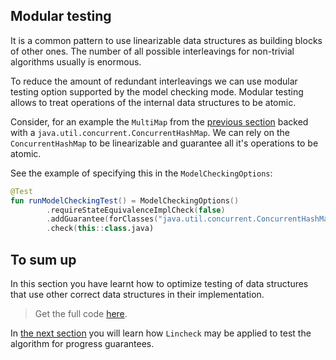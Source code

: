 ## Modular testing

It is a common pattern to use linearizable data structures as building blocks of other ones.
The number of all possible interleavings for non-trivial algorithms usually is enormous.

To reduce the amount of redundant interleavings we can use modular testing option supported by the model checking mode.
Modular testing allows to treat operations of the internal data structures to be atomic.

Consider, for an example the `MultiMap` from the [previous section](#parameter-generation.md) 
backed with a `java.util.concurrent.ConcurrentHashMap`. 
We can rely on the `ConcurrentHashMap` to be linearizable and guarantee all it's operations to be atomic.

See the example of specifying this in the `ModelCheckingOptions`:

```kotlin
@Test
fun runModelCheckingTest() = ModelCheckingOptions()
        .requireStateEquivalenceImplCheck(false)
        .addGuarantee(forClasses("java.util.concurrent.ConcurrentHashMap").allMethods().treatAsAtomic())
        .check(this::class.java)
```

## To sum up 

In this section you have learnt how to optimize testing of data structures that use other correct data structures in their implementation.
> Get the full code [here](../src/jvm/test/org/jetbrains/kotlinx/lincheck/test/guide/MultiMapTest.kt).

In [the next section](progress-guarantees.md) you will learn how `Lincheck` may be applied to test the algorithm 
for progress guarantees.